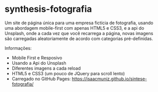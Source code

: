 # synthesis-fotografia
Um site de página única para uma empresa fictícia de fotografia, usando uma abordagem mobile-first com apenas HTML5 e CSS3, e a api do Unsplash, onde a cada vez que você recarrega a página, novas imagens são carregadas aleatoriamente de acordo com categorias pré-definidas.

Informações:
- Mobile First e Resposivo
- Usando a Api do Unsplash
- Diferentes imagens a cada reload
- HTML5 e CSS3 (um pouco de JQuery para scroll lento)
- Carregado no GitHub Pages: https://isaacmuniz.github.io/sintese-fotografia/
